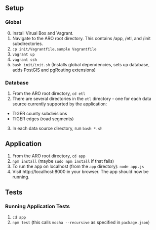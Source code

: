 ## Setup
### Global
0. Install Virual Box and Vagrant. 
1. Navigate to the ARO root directory. This contains /app, /etl, and /init subdirectories.
2. `cp init/Vagrantfile.sample Vagrantfile`
3. `vagrant up`
4. `vagrant ssh`
5. `bash init/init.sh` (Installs global dependencies, sets up database, adds PostGIS and pgRouting extensions)

### Database
1. From the ARO root directory, `cd etl`
2. There are several directories in the `etl` directory - one for each data source currently supported by the application:
* TIGER county subdivisions
* TIGER edges (road segments)
3. In each data source directory, run `bash *.sh`

## Application
1. From the ARO root directory, `cd app`
2. `npm install` (maybe `sudo npm install` if that fails)
3. To run the app on localhost (from the `app` directory): `node app.js`
4. Visit http://localhost:8000 in your browser. The app should now be running.

## Tests
### Running Application Tests
1. `cd app`
2. `npm test` (this calls `mocha --recursive` as specified in `package.json`)
